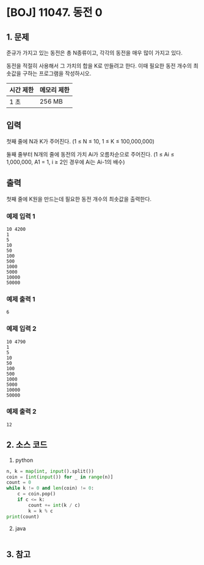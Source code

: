 # [BOJ] 11047. 동전 0

## 1. 문제

준규가 가지고 있는 동전은 총 N종류이고, 각각의 동전을 매우 많이 가지고 있다.

동전을 적절히 사용해서 그 가치의 합을 K로 만들려고 한다. 이때 필요한 동전 개수의 최솟값을 구하는 프로그램을 작성하시오.

| 시간 제한 | 메모리 제한 |
|:------|:-------| 
| 1 초   | 256 MB |


## 입력

첫째 줄에 N과 K가 주어진다. (1 ≤ N ≤ 10, 1 ≤ K ≤ 100,000,000)

둘째 줄부터 N개의 줄에 동전의 가치 Ai가 오름차순으로 주어진다. (1 ≤ Ai ≤ 1,000,000, A1 = 1, i ≥ 2인 경우에 Ai는 Ai-1의 배수)



## 출력

첫째 줄에 K원을 만드는데 필요한 동전 개수의 최솟값을 출력한다.

### 예제 입력 1

```
10 4200
1
5
10
50
100
500
1000
5000
10000
50000
```

### 예제 출력 1

```
6
```


### 예제 입력 2

```
10 4790
1
5
10
50
100
500
1000
5000
10000
50000
```

### 예제 출력 2

```
12
```


## 2. 소스 코드

1. python

```python
n, k = map(int, input().split())
coin = [int(input()) for _ in range(n)]
count = 0
while k != 0 and len(coin) != 0:
    c = coin.pop()
    if c <= k:
        count += int(k / c)
        k = k % c
print(count)
```

2. java

```java

```


## 3. 참고

```

```



